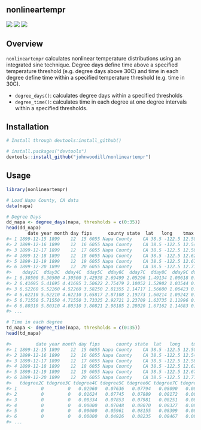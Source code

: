 ## nonlineartempr

![](https://travis-ci.org/johnwoodill/nonlineartempr.svg?branch=master)
![](https://img.shields.io/R/v3.4.3.png?color=red)
![](https://img.shields.io/license/MIT.png?color=blue)


Overview
--------
`nonlineartempr` calculates nonlinear temperature distributions using an integrated sine technique. Degree days define time above a specified temperature threshold (e.g. degree days above 30C) and time in each degree define time within a specified temperature threshold (e.g. time in 30C).

-   `degree_days()`: calculates degree days within a specified thresholds
-   `degree_time()`: calculates time in each degree at one degree intervals within a specified thresholds.

Installation
------------

``` r
# Install through devtools:install_github()

# install.packages("devtools")
devtools::install_github("johnwoodill/nonlineartempr")
```

Usage
-----

``` r
library(nonlineartempr)

# Load Napa County, CA data
data(napa)

# Degree Days
dd_napa <- degree_days(napa, thresholds = c(0:35))
head(dd_napa)
        date year month day fips      county state  lat   long    tmax   tmin    tavg  dday0C  dday1C
#> 1 1899-12-15 1899    12  15 6055 Napa County    CA 38.5 -122.5 12.5000 4.1100 8.30500 8.30500 7.30500
#> 2 1899-12-16 1899    12  16 6055 Napa County    CA 38.5 -122.5 12.5445 4.2894 8.41695 8.41695 7.41695
#> 3 1899-12-17 1899    12  17 6055 Napa County    CA 38.5 -122.5 12.5878 4.4574 8.52260 8.52260 7.52260
#> 4 1899-12-18 1899    12  18 6055 Napa County    CA 38.5 -122.5 12.6298 4.6144 8.62210 8.62210 7.62210
#> 5 1899-12-19 1899    12  19 6055 Napa County    CA 38.5 -122.5 12.6706 4.7604 8.71550 8.71550 7.71550
#> 6 1899-12-20 1899    12  20 6055 Napa County    CA 38.5 -122.5 12.7103 4.8959 8.80310 8.80310 7.80310
#>    dday2C  dday3C  dday4C  dday5C  dday6C  dday7C  dday8C  dday9C dday10C dday11C dday12C dday13C
#> 1 6.30500 5.30500 4.30500 3.42938 2.69499 2.05296 1.49134 1.00618 0.59837 0.27430 0.05212       0
#> 2 6.41695 5.41695 4.41695 3.50622 2.75479 2.10052 1.52902 1.03544 0.62019 0.28919 0.05975       0
#> 3 6.52260 5.52260 4.52260 3.58250 2.81355 2.14717 1.56600 1.06423 0.64173 0.30402 0.06757       0
#> 4 6.62210 5.62210 4.62210 3.65817 2.87108 2.19273 1.60214 1.09242 0.66291 0.31871 0.07553       0
#> 5 6.71550 5.71550 4.71550 3.73325 2.92721 2.23709 1.63735 1.11996 0.68369 0.33324 0.08359       0
#> 6 6.80310 5.80310 4.80310 3.80821 2.98185 2.28020 1.67162 1.14683 0.70407 0.34760 0.09174       0
#> ...

# Time in each degree
td_napa <- degree_time(napa, thresholds = c(0:35))
head(td_napa)

#>         date year month day fips      county state  lat   long    tmax   tmin tdegree0C tdegree1C
#> 1 1899-12-15 1899    12  15 6055 Napa County    CA 38.5 -122.5 12.5000 4.1100         0         0
#> 2 1899-12-16 1899    12  16 6055 Napa County    CA 38.5 -122.5 12.5445 4.2894         0         0
#> 3 1899-12-17 1899    12  17 6055 Napa County    CA 38.5 -122.5 12.5878 4.4574         0         0
#> 4 1899-12-18 1899    12  18 6055 Napa County    CA 38.5 -122.5 12.6298 4.6144         0         0
#> 5 1899-12-19 1899    12  19 6055 Napa County    CA 38.5 -122.5 12.6706 4.7604         0         0
#> 6 1899-12-20 1899    12  20 6055 Napa County    CA 38.5 -122.5 12.7103 4.8959         0         0
#>   tdegree2C tdegree3C tdegree4C tdegree5C tdegree6C tdegree7C tdegree8C tdegree9C tdegree10C tdegree11C
#> 1         0         0   0.02960   0.07636   0.07794   0.08090   0.08576   0.09359    0.10704    0.13481
#> 2         0         0   0.01624   0.07745   0.07889   0.08172   0.08645   0.09412    0.10727    0.13413
#> 3         0         0   0.00334   0.07853   0.07981   0.08251   0.08711   0.09462    0.10749    0.13350
#> 4         0         0   0.00000   0.07048   0.08070   0.08327   0.08774   0.09509    0.10769    0.13292
#> 5         0         0   0.00000   0.05961   0.08155   0.08399   0.08833   0.09553    0.10786    0.13237
#> 6         0         0   0.00000   0.04926   0.08235   0.08467   0.08888   0.09593    0.10801    0.13183
#> ...

```
